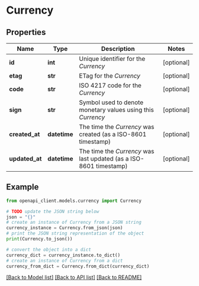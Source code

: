 # Currency


## Properties

Name | Type | Description | Notes
------------ | ------------- | ------------- | -------------
**id** | **int** | Unique identifier for the *Currency* | [optional] 
**etag** | **str** | ETag for the *Currency* | [optional] 
**code** | **str** | ISO 4217 code for the *Currency* | [optional] 
**sign** | **str** | Symbol used to denote monetary values using this *Currency* | [optional] 
**created_at** | **datetime** | The time the *Currency* was created (as a ISO-8601 timestamp) | [optional] 
**updated_at** | **datetime** | The time the *Currency* was last updated (as a ISO-8601 timestamp) | [optional] 

## Example

```python
from openapi_client.models.currency import Currency

# TODO update the JSON string below
json = "{}"
# create an instance of Currency from a JSON string
currency_instance = Currency.from_json(json)
# print the JSON string representation of the object
print(Currency.to_json())

# convert the object into a dict
currency_dict = currency_instance.to_dict()
# create an instance of Currency from a dict
currency_from_dict = Currency.from_dict(currency_dict)
```
[[Back to Model list]](../README.md#documentation-for-models) [[Back to API list]](../README.md#documentation-for-api-endpoints) [[Back to README]](../README.md)


